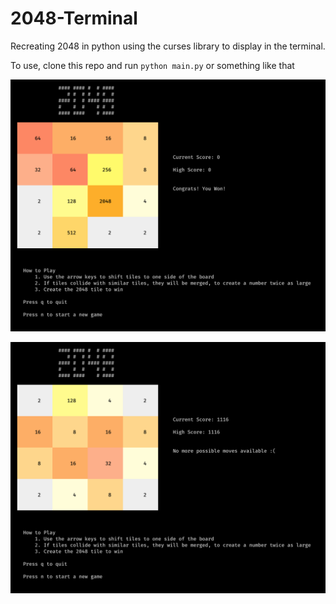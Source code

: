 # 2048-Terminal

Recreating 2048 in python using the curses library to display in the terminal.

To use, clone this repo and run `python main.py` or something like that

![screenshot](https://github.com/MooseJ/2048-Terminal/blob/master/screenshots/2048_screenshot_win.png)

![screenshot](https://github.com/MooseJ/2048-Terminal/blob/master/screenshots/2048_screenshot_lose.png)
